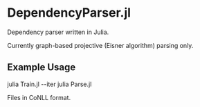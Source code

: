 DependencyParser.jl
===================

Dependency parser written in Julia.

Currently graph-based projective (Eisner algorithm) parsing only.


## Example Usage
julia Train.jl <train file> <model file> --iter <N>
julia Parse.jl <test file> <model file> <output file>

Files in CoNLL format.
